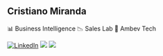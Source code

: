 ## Cristiano Miranda

📊 Business Intelligence
📉 Sales Lab
🍻 Ambev Tech

<div>
  <a href="https://www.linkedin.com/in/cristianoandremiranda" target="_blank"><img src="https://img.shields.io/badge/-LinkedIn-%230077B5?style=for-the-badge&logo=linkedin&logoColor=white" alt="LinkedIn"></a>
  <a href="mailto:cristianopapelaria@gmail.com"><img src="https://img.shields.io/badge/Gmail-D14836?style=for-the-badge&logo=gmail&logoColor=white"></a>
  <a href="https://api.whatsapp.com/send?phone=5547996336595"><img src="https://img.shields.io/badge/WhatsApp-25D366?style=for-the-badge&logo=whatsapp&logoColor=white"></a>
</div>

